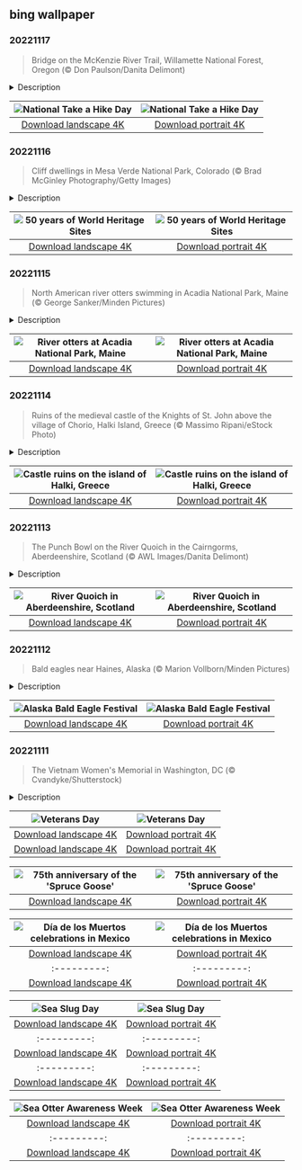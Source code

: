 ## bing wallpaper

### 20221117

> Bridge on the McKenzie River Trail, Willamette National Forest, Oregon (© Don Paulson/Danita Delimont)

<details>
<summary>Description</summary>

> It's National Take a Hike Day, so what better time to lace up those boots and head out on a trail to pay homage to John Muir, the patron saint (not really) of US hiking. Muir was instrumental in persuading the government that enjoying nature is the right of every American and that there should be an official national park system. He saw the spectacular beauty of the American West when he walked through the Sierra Nevada in California, and was passionate about preserving the country's national wonders. In 1892, Muir founded the Sierra Club, an environmental organization that protects wild lands to this day.
> 
> The US boasts more than 60,000 miles of national trails, and you can choose coastal paths or mountain climbs, forest meanders or historical walks like Boston's Freedom Trail. Our photo shows Oregon's McKenzie River National Recreation Trail, part of the Willamette National Forest. This trail winds by lakes, rivers, and springs, guiding you through shady old-growth forests. One highlight: the view overlooking Tamolitch Blue Pool, a crystal-clear pool created by the river bubbling up into it.
> 
> 

</details>

| ![National Take a Hike Day](https://cn.bing.com/th?id=OHR.McKenzieRiverTrail_EN-US2967958579_UHD.jpg&pid=hp&w=400&h=224&rs=1&c=4) | ![National Take a Hike Day](https://cn.bing.com/th?id=OHR.McKenzieRiverTrail_EN-US2967958579_1080x1920.jpg&pid=hp&w=155&h=315&rs=1&c=4) |
|:---------:|:---------:|
| [Download landscape 4K](https://cn.bing.com/th?id=OHR.McKenzieRiverTrail_EN-US2967958579_UHD.jpg) | [Download portrait 4K](https://cn.bing.com/th?id=OHR.McKenzieRiverTrail_EN-US2967958579_1080x1920.jpg) |

### 20221116

> Cliff dwellings in Mesa Verde National Park, Colorado (© Brad McGinley Photography/Getty Images)

<details>
<summary>Description</summary>

> At its World Heritage Convention on November 16, 1972, UNESCO adopted an international treaty that for the first time linked the concepts of nature conservation and preservation of cultural properties. The World Heritage Sites program was sparked by Egypt's plans to construct the Aswan High Dam. UNESCO helped save thousands of antiquities that would have been lost as a result of the dam, which flooded a large swath of the Nile Valley.
> 
> Colorado's Mesa Verde National Park, where Ancestral Puebloans lived for seven centuries, was among the first World Heritage Sites chosen by the UNESCO committee, in 1978.
> 
> 

</details>

| ![50 years of World Heritage Sites](https://cn.bing.com/th?id=OHR.Unesco50_EN-US1537915198_UHD.jpg&pid=hp&w=400&h=224&rs=1&c=4) | ![50 years of World Heritage Sites](https://cn.bing.com/th?id=OHR.Unesco50_EN-US1537915198_1080x1920.jpg&pid=hp&w=155&h=315&rs=1&c=4) |
|:---------:|:---------:|
| [Download landscape 4K](https://cn.bing.com/th?id=OHR.Unesco50_EN-US1537915198_UHD.jpg) | [Download portrait 4K](https://cn.bing.com/th?id=OHR.Unesco50_EN-US1537915198_1080x1920.jpg) |

### 20221115

> North American river otters swimming in Acadia National Park, Maine (© George Sanker/Minden Pictures)

<details>
<summary>Description</summary>

> You 'otter' know something about the creatures in today's photo. They're a pair of North American river otters swimming in Maine's Acadia National Park. Technically members of the weasel family, these 'water dogs' aren't just locked into rivers. They can be found in other waterways and along the coasts of North America. A myopic animal with eyesight adapted to help with swimming, river otters will come right up on humans or boats, usually within a few feet.
> 
> They're active year-round, though they tend to do most of their business at night, which primarily consists of hunting and eating. River otters are highly active predators, usually going after fish, but they have been known to munch on fruit, reptiles, ducks, and even the rare beaver. River otters are highly sensitive to pollution, so will tend to disappear from tainted areas. Scientists value them as trusted bioindicators of the environments where they live due to the way their bodies accumulate various chemical compounds.
> 
> 

</details>

| ![River otters at Acadia National Park, Maine](https://cn.bing.com/th?id=OHR.LontraCanadensis_EN-US1791102347_UHD.jpg&pid=hp&w=400&h=224&rs=1&c=4) | ![River otters at Acadia National Park, Maine](https://cn.bing.com/th?id=OHR.LontraCanadensis_EN-US1791102347_1080x1920.jpg&pid=hp&w=155&h=315&rs=1&c=4) |
|:---------:|:---------:|
| [Download landscape 4K](https://cn.bing.com/th?id=OHR.LontraCanadensis_EN-US1791102347_UHD.jpg) | [Download portrait 4K](https://cn.bing.com/th?id=OHR.LontraCanadensis_EN-US1791102347_1080x1920.jpg) |

### 20221114

> Ruins of the medieval castle of the Knights of St. John above the village of Chorio, Halki Island, Greece (© Massimo Ripani/eStock Photo)

<details>
<summary>Description</summary>

> Halki, a tiny Greek island in the Aegean Sea, is the type of place you go to when you need a getaway from your getaway. Off the beaten path, Halki is quiet and sleepy when other Greek islands are flush with visitors. The only way to arrive is by ferry. Halki, with a total area of just 11 sun-kissed square miles, is the smallest inhabited island in the Dodecanese island group.
> 
> One of the most popular attractions on Halki is the ruins of this medieval castle built by the Knights of St. John in the 14th century in the now abandoned village of Chorio on the island's south-facing shore. It's a short, uphill walk from the only town on the island, the port village of Emporio, where most of the island's few hundred permanent residents live. A significant portion of the population left in the mid-20th century, many of them settling in the Gulf Coast town of Tarpon Springs, Florida, which lays claim to having the highest percentage of Greek Americans of any US city. People from Halki and other Greek islands were lured to Tarpon Springs to work as sponge divers, a skill they honed for generations in Greece. These days, not much goes on in Halki beyond eating, relaxing, and swimming. Like all Greek islands, Halki has beautiful beaches. Here, you're more likely to have them all to yourself.
> 
> 

</details>

| ![Castle ruins on the island of Halki, Greece](https://cn.bing.com/th?id=OHR.SanGiovanni_EN-US1675492729_UHD.jpg&pid=hp&w=400&h=224&rs=1&c=4) | ![Castle ruins on the island of Halki, Greece](https://cn.bing.com/th?id=OHR.SanGiovanni_EN-US1675492729_1080x1920.jpg&pid=hp&w=155&h=315&rs=1&c=4) |
|:---------:|:---------:|
| [Download landscape 4K](https://cn.bing.com/th?id=OHR.SanGiovanni_EN-US1675492729_UHD.jpg) | [Download portrait 4K](https://cn.bing.com/th?id=OHR.SanGiovanni_EN-US1675492729_1080x1920.jpg) |

### 20221113

> The Punch Bowl on the River Quoich in the Cairngorms, Aberdeenshire, Scotland (© AWL Images/Danita Delimont)

<details>
<summary>Description</summary>

> In the eastern Highlands of Scotland, tucked into the forested plateaus of the Cairngorms mountain range, is a small but beloved river that runs through a ravine. The River Quoich is frequented by nature lovers, hikers, and intrepid paddlers willing to brave its surprisingly swift currents and its several waterfalls, including the one featured here, the Linn of Quoich. This spot is famous for the bowl-shaped cavity in the rock that you see on the left.
> 
> Called the Punch Bowl, this natural feature has become the star attraction for those who visit the river and take the 3-mile hike along its banks. According to lore, the Earl of Mar, the 18th-century nobleman who owned the forest, placed a ceremonial punch bowl atop the hole and drank from it after a successful deer hunt. Queen Victoria loved these pine woods and built a rustic lodge near the falls around 1850. While the beauty of the River Quoich is fit for a queen, you don't have to be royalty to enjoy it.
> 
> 

</details>

| ![River Quoich in Aberdeenshire, Scotland](https://cn.bing.com/th?id=OHR.PunchBowl_EN-US0351920520_UHD.jpg&pid=hp&w=400&h=224&rs=1&c=4) | ![River Quoich in Aberdeenshire, Scotland](https://cn.bing.com/th?id=OHR.PunchBowl_EN-US0351920520_1080x1920.jpg&pid=hp&w=155&h=315&rs=1&c=4) |
|:---------:|:---------:|
| [Download landscape 4K](https://cn.bing.com/th?id=OHR.PunchBowl_EN-US0351920520_UHD.jpg) | [Download portrait 4K](https://cn.bing.com/th?id=OHR.PunchBowl_EN-US0351920520_1080x1920.jpg) |

### 20221112

> Bald eagles near Haines, Alaska (© Marion Vollborn/Minden Pictures)

<details>
<summary>Description</summary>

> Each November as many as 4,000 bald eagles descend on the Chilkat River near Haines, Alaska, to feed on the late run of chum and coho salmon that have returned to spawn in the river flats. It's a feast for birds and birders alike, as the raptors tear into a never-ending supply of tasty fish. The largest congregation of eagles in the world, it's celebrated by the annual Alaska Bald Eagle Festival in the second week of November. The event features live raptor demonstrations, educational programs, guided hikes, and live music.
> 
> 
> 
> 

</details>

| ![Alaska Bald Eagle Festival](https://cn.bing.com/th?id=OHR.HainesEagle_EN-US1470582706_UHD.jpg&pid=hp&w=400&h=224&rs=1&c=4) | ![Alaska Bald Eagle Festival](https://cn.bing.com/th?id=OHR.HainesEagle_EN-US1470582706_1080x1920.jpg&pid=hp&w=155&h=315&rs=1&c=4) |
|:---------:|:---------:|
| [Download landscape 4K](https://cn.bing.com/th?id=OHR.HainesEagle_EN-US1470582706_UHD.jpg) | [Download portrait 4K](https://cn.bing.com/th?id=OHR.HainesEagle_EN-US1470582706_1080x1920.jpg) |

### 20221111

> The Vietnam Women's Memorial in Washington, DC (© Cvandyke/Shutterstock)

<details>
<summary>Description</summary>

> On the National Mall in Washington, DC, just north of the Reflecting Pool, is a sculpture honoring the women who served during the Vietnam War. The military efforts of women, less visible than those of men, are commemorated by the Vietnam Women's Memorial, featured today on Veterans Day. While Memorial Day honors those who died during military service, Veterans Day recognizes the service of all veterans, whether or not they served during a war. Veterans Day, a federal holiday, was originally known as Armistice Day and coincides with the anniversary of the end of World War I. For this reason, other countries also observe today as a holiday.
> 
> The Vietnam Women's Memorial was officially dedicated on Veterans Day in 1993. During the Vietnam War, 265,000 American women volunteered to serve. About 11,000 were stationed in Vietnam, most as nurses. Women were not allowed to serve in combat roles then as they are now. It took decades before their contributions were publicly acknowledged with the addition of this memorial. It depicts three uniformed women tending to a wounded soldier and reminds us of the roles women played during this and other wars, often behind the scenes, as nurses, physicians, air traffic controllers, translators, and intelligence officers.
> 
> 

</details>

| ![Veterans Day](https://cn.bing.com/th?id=OHR.WomensMemorialMall_EN-US1199151625_UHD.jpg&pid=hp&w=400&h=224&rs=1&c=4) | ![Veterans Day](https://cn.bing.com/th?id=OHR.WomensMemorialMall_EN-US1199151625_1080x1920.jpg&pid=hp&w=155&h=315&rs=1&c=4) |
|:---------:|:---------:|
| [Download landscape 4K](https://cn.bing.com/th?id=OHR.WomensMemorialMall_EN-US1199151625_UHD.jpg) | [Download portrait 4K](https://cn.bing.com/th?id=OHR.WomensMemorialMall_EN-US1199151625_1080x1920.jpg) |------:|:---------:|
| [Download landscape 4K](https://cn.bing.com/th?id=OHR.Trossachs_EN-US0183507678_UHD.jpg) | [Download portrait 4K](https://cn.bing.com/th?id=OHR.Trossachs_EN-US0183507678_1080x1920.jpg) |ttps://cn.bing.com/th?id=OHR.Deities_EN-US8555427337_1080x1920.jpg) | [Download portrait 4K](https://cn.bing.com/th?id=OHR.AmboseliBioshere_EN-US9391999022_1080x1920.jpg) |it did, but just barely. After liftoff, it flew at 135 mph roughly 70 feet above the water. It cruised for about a mile for a whopping 26 seconds. 'I put the sweat of my life into this thing,' Hughes had said just a few months prior, vowing to leave the country if it was a failure. Failure is in the eye of the beholder, however, as Hughes never left and his spending of government funds was considered reasonable, because, technically, the Spruce Goose did fly.
> 
> 

</details>

| ![75th anniversary of the 'Spruce Goose'](https://cn.bing.com/th?id=OHR.SpruceGoose_EN-US0021752220_UHD.jpg&pid=hp&w=400&h=224&rs=1&c=4) | ![75th anniversary of the 'Spruce Goose'](https://cn.bing.com/th?id=OHR.SpruceGoose_EN-US0021752220_1080x1920.jpg&pid=hp&w=155&h=315&rs=1&c=4) |
|:---------:|:---------:|
| [Download landscape 4K](https://cn.bing.com/th?id=OHR.SpruceGoose_EN-US0021752220_UHD.jpg) | [Download portrait 4K](https://cn.bing.com/th?id=OHR.SpruceGoose_EN-US0021752220_1080x1920.jpg) |/details>

| ![Día de los Muertos celebrations in Mexico](https://cn.bing.com/th?id=OHR.Calacas_EN-US6430903741_UHD.jpg&pid=hp&w=400&h=224&rs=1&c=4) | ![Día de los Muertos celebrations in Mexico](https://cn.bing.com/th?id=OHR.Calacas_EN-US6430903741_1080x1920.jpg&pid=hp&w=155&h=315&rs=1&c=4) |
|:---------:|:---------:|
| [Download landscape 4K](https://cn.bing.com/th?id=OHR.Calacas_EN-US6430903741_UHD.jpg) | [Download portrait 4K](https://cn.bing.com/th?id=OHR.Calacas_EN-US6430903741_1080x1920.jpg) |.com/th?id=OHR.SealRiver_EN-US6267835630_1080x1920.jpg&pid=hp&w=155&h=315&rs=1&c=4) |
|:---------:|:---------:|
| [Download landscape 4K](https://cn.bing.com/th?id=OHR.SealRiver_EN-US6267835630_UHD.jpg) | [Download portrait 4K](https://cn.bing.com/th?id=OHR.SealRiver_EN-US6267835630_1080x1920.jpg) |e a more fitting name. Someone call Terry.
> 
> 

</details>

| ![Sea Slug Day](https://cn.bing.com/th?id=OHR.SeaAngel_EN-US5531672696_UHD.jpg&pid=hp&w=400&h=224&rs=1&c=4) | ![Sea Slug Day](https://cn.bing.com/th?id=OHR.SeaAngel_EN-US5531672696_1080x1920.jpg&pid=hp&w=155&h=315&rs=1&c=4) |
|:---------:|:---------:|
| [Download landscape 4K](https://cn.bing.com/th?id=OHR.SeaAngel_EN-US5531672696_UHD.jpg) | [Download portrait 4K](https://cn.bing.com/th?id=OHR.SeaAngel_EN-US5531672696_1080x1920.jpg) |OHR.DarkSkyAcadia_EN-US6966527964_1080x1920.jpg) |.bing.com/th?id=OHR.GoldenJellyfish_EN-US6743816471_1080x1920.jpg&pid=hp&w=155&h=315&rs=1&c=4) |
|:---------:|:---------:|
| [Download landscape 4K](https://cn.bing.com/th?id=OHR.GoldenJellyfish_EN-US6743816471_UHD.jpg) | [Download portrait 4K](https://cn.bing.com/th?id=OHR.GoldenJellyfish_EN-US6743816471_1080x1920.jpg) |ng.com/th?id=OHR.LastDollarRoad_EN-US7923638318_UHD.jpg&pid=hp&w=400&h=224&rs=1&c=4) | ![First day of autumn](https://cn.bing.com/th?id=OHR.LastDollarRoad_EN-US7923638318_1080x1920.jpg&pid=hp&w=155&h=315&rs=1&c=4) |
|:---------:|:---------:|
| [Download landscape 4K](https://cn.bing.com/th?id=OHR.LastDollarRoad_EN-US7923638318_UHD.jpg) | [Download portrait 4K](https://cn.bing.com/th?id=OHR.LastDollarRoad_EN-US7923638318_1080x1920.jpg) |ppers who hunted otters to near extinction before they were protected by law. Although sea otter populations have rebounded, they are still considered endangered. Otters live along the Pacific Coast of North America, from California up to Alaska. Although they can walk on land, they almost never find the need or desire to, even when it's nap time. When they're ready for a snooze, they'll raft up, wrap themselves in a strand of kelp to keep them from drifting away, and recline on the world's biggest waterbed.

</details>

| ![Sea Otter Awareness Week](https://cn.bing.com/th?id=OHR.SitkaOtters_EN-US7714053956_UHD.jpg&pid=hp&w=400&h=224&rs=1&c=4) | ![Sea Otter Awareness Week](https://cn.bing.com/th?id=OHR.SitkaOtters_EN-US7714053956_1080x1920.jpg&pid=hp&w=155&h=315&rs=1&c=4) |
|:---------:|:---------:|
| [Download landscape 4K](https://cn.bing.com/th?id=OHR.SitkaOtters_EN-US7714053956_UHD.jpg) | [Download portrait 4K](https://cn.bing.com/th?id=OHR.SitkaOtters_EN-US7714053956_1080x1920.jpg) |oo_EN-US7569665443_UHD.jpg&pid=hp&w=400&h=224&rs=1&c=4) | ![World Bamboo Day](https://cn.bing.com/th?id=OHR.ArashiyamaBamboo_EN-US7569665443_1080x1920.jpg&pid=hp&w=155&h=315&rs=1&c=4) |
|:---------:|:---------:|
| [Download landscape 4K](https://cn.bing.com/th?id=OHR.ArashiyamaBamboo_EN-US7569665443_UHD.jpg) | [Download portrait 4K](https://cn.bing.com/th?id=OHR.ArashiyamaBamboo_EN-US7569665443_1080x1920.jpg) |